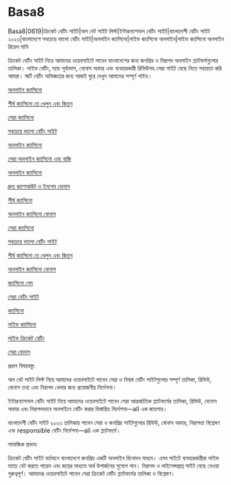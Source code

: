 # Basa8
Basa8|0619|ক্রিকেট বেটিং সাইট|অল বেট সাইট লিস্ট|ইন্টারন্যাশনাল বেটিং সাইট|বাংলাদেশী বেটিং সাইট ২০২৩|বাংলাদেশে সবচেয়ে ভালো বেটিং সাইট|অনলাইন ক্যাসিনো|লাইভ ক্যাসিনো অনলাইন|লাইভ ক্যাসিনো অনলাইন রিয়েল মানি

ক্রিকেট বেটিং সাইট নিয়ে আমাদের ওয়েবসাইটে পাবেন বাংলাদেশের জন্য জনপ্রিয় ও নিরাপদ অনলাইন প্ল্যাটফর্মগুলোর তালিকা। লাইভ বেটিং, ম্যাচ পূর্বাভাস, বোনাস অফার এবং ব্যবহারকারী রিভিউসহ সেরা সাইট বেছে নিতে সহায়তা করি আমরা। স্মার্ট বেটিং অভিজ্ঞতার জন্য আজই ঘুরে দেখুন আমাদের সম্পূর্ণ গাইড।

<a href="https://basa8vip.net/">অনলাইন ক্যাসিনো</a>

<a href="https://basa8us.net/">শীর্ষ ক্যাসিনো তে খেলুন এবং জিতুন</a>

<a href="https://basa8vip.com/">সেরা ক্যাসিনো</a>

<a href="https://basa8us.com/">সবচেয়ে ভালো বেটিং সাইট</a>

<a href="https://basa8hub.com/">অনলাইন ক্যাসিনো</a>

<a href="https://basa8hub.net/">সেরা অনলাইন ক্যাসিনো এবং বাজি</a>

<a href="https://basa8sx.com/">অনলাইন ক্যাসিনো</a>

<a href="https://basa8sx.net/">দ্রুত ক্যাশআউট ও ইনগেম বোনাস</a>

<a href="https://basa8wap.net/">শীর্ষ ক্যাসিনো</a>

<a href="https://basa8wap.com/">অনলাইন ক্যাসিনো বোনাস</a>

<a href="https://basa8vip.com/">সেরা ক্যাসিনো</a>

<a href="https://basa8us.com/">সবচেয়ে ভালো বেটিং সাইট</a>

<a href="https://basa8us.net/">শীর্ষ ক্যাসিনো তে খেলুন এবং জিতুন</a>

<a href="https://basa8wap.com/">অনলাইন ক্যাসিনো বোনাস</a>

<a href="https://basa8pc.com/">ক্যাসিনো গেম</a>

<a href="https://basa8pc.net/">সেরা বেটিং সাইট</a>

<a href="https://basa8live.com/">ক্যাসিনো</a>

<a href="https://basa8live.net/">লাইভ ক্যাসিনো</a>

<a href="https://basa8uk.com/">লাইভ ক্রিকেট বেটিং</a>

<a href="https://basa8uk.net/">সেরা বোনাস</a>

প্রধান বিষয়বস্তু:

অল বেট সাইট লিস্ট নিয়ে আমাদের ওয়েবসাইটে পাবেন সেরা ও বিশ্বস্ত বেটিং সাইটগুলোর সম্পূর্ণ তালিকা, রিভিউ, বোনাস তথ্য এবং নিরাপদ খেলার জন্য প্রয়োজনীয় নির্দেশনা।

ইন্টারন্যাশনাল বেটিং সাইট নিয়ে আমাদের ওয়েবসাইটে পাবেন সেরা আন্তর্জাতিক প্ল্যাটফর্মের তালিকা, রিভিউ, বোনাস অফার এবং নিরাপদভাবে অনলাইনে বেটিং করার বিস্তারিত নির্দেশনা—all এক জায়গায়।

বাংলাদেশী বেটিং সাইট ২০২৩ তালিকায় পাবেন সেরা ও জনপ্রিয় সাইটগুলোর রিভিউ, বোনাস অফার, নিরাপত্তা বিশ্লেষণ এবং responsible বেটিং নির্দেশনা—all এক প্ল্যাটফর্মে।

সামাজিক প্রভাব:

ক্রিকেট বেটিং সাইট বর্তমানে বাংলাদেশে জনপ্রিয় একটি অনলাইন বিনোদন মাধ্যম। এসব সাইটে ব্যবহারকারীরা লাইভ ম্যাচে বেট করতে পারেন এবং জয়ের মাধ্যমে অর্থ উপার্জনের সুযোগ পান। নিরাপদ ও লাইসেন্সপ্রাপ্ত সাইট বেছে নেওয়া গুরুত্বপূর্ণ। আমাদের ওয়েবসাইটে পাবেন সেরা ক্রিকেট বেটিং প্ল্যাটফর্মের তালিকা ও বিশ্লেষণ।
